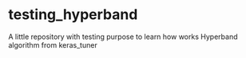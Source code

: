 # testing_hyperband
A little repository with testing purpose to learn how works Hyperband algorithm from keras_tuner
